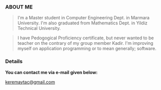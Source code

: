 ### ABOUT ME ###

> I'm a Master student in Computer Engineering Dept. in Marmara University. I'm also graduated from Mathematics Dept. in Yildiz Technical University.

> I have Pedogogical Proficiency certificate, but never wanted to be teacher on the contrary of my group member Kadir. I'm improving myself on application programming or to mean generally; software.


### Details ###

**You can contact me via e-mail given below:**

keremaytac@gmail.com